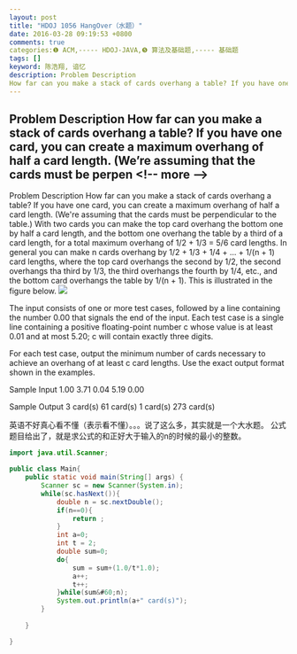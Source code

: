 ```yaml
---
layout: post
title: "HDOJ 1056 HangOver（水题）"
date: 2016-03-28 09:19:53 +0800
comments: true
categories:❶ ACM,----- HDOJ-JAVA,❺ 算法及基础题,----- 基础题
tags: []
keyword: 陈浩翔, 谙忆
description: Problem Description 
How far can you make a stack of cards overhang a table? If you have one card, you can create a maximum overhang of half a card length. (We’re assuming that the cards must be perpen 
---
```



Problem Description 
How far can you make a stack of cards overhang a table? If you have one card, you can create a maximum overhang of half a card length. (We’re assuming that the cards must be perpen
&#60;!-- more --&#62;
----------

Problem Description
How far can you make a stack of cards overhang a table? If you have one card, you can create a maximum overhang of half a card length. (We're assuming that the cards must be perpendicular to the table.) With two cards you can make the top card overhang the bottom one by half a card length, and the bottom one overhang the table by a third of a card length, for a total maximum overhang of 1/2 + 1/3 = 5/6 card lengths. In general you can make n cards overhang by 1/2 + 1/3 + 1/4 + ... + 1/(n + 1) card lengths, where the top card overhangs the second by 1/2, the second overhangs tha third by 1/3, the third overhangs the fourth by 1/4, etc., and the bottom card overhangs the table by 1/(n + 1). This is illustrated in the figure below.
![](http://img.blog.csdn.net/20160328211743525)
 

The input consists of one or more test cases, followed by a line containing the number 0.00 that signals the end of the input. Each test case is a single line containing a positive floating-point number c whose value is at least 0.01 and at most 5.20; c will contain exactly three digits.

For each test case, output the minimum number of cards necessary to achieve an overhang of at least c card lengths. Use the exact output format shown in the examples.

 

Sample Input
1.00
3.71
0.04
5.19
0.00
 

Sample Output
3 card(s)
61 card(s)
1 card(s)
273 card(s)


英语不好真心看不懂（表示看不懂）。。。说了这么多，其实就是一个大水题。
公式题目给出了，就是求公式的和正好大于输入的n的时候的最小的整数。

```java
import java.util.Scanner;

public class Main{
	public static void main(String[] args) {
		Scanner sc = new Scanner(System.in);
		while(sc.hasNext()){
			double n = sc.nextDouble();
			if(n==0){
				return ;
			}
			int a=0;
			int t = 2;
			double sum=0;
			do{
				sum = sum+(1.0/t*1.0);
				a++;
				t++;
			}while(sum&#60;n);
			System.out.println(a+" card(s)");
		}
		
	}

}

```